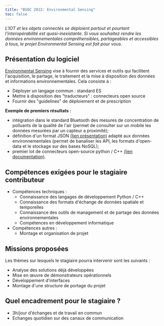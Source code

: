 ```yaml
---
title: "BSOC 2022: Environmental Sensing"
toc: false
---
```


*L'IOT et les objets connectés se déploient partout et pourtant l'interopérabilité est quasi-inexistante. Si vous souhaitez rendre les données environnementales compréhensibles, partageables et accessibles à tous, le projet Environmental Sensing est fait pour vous.*

## Présentation du logiciel

[Environmental Sensing](https://github.com/loco-philippe/Environnemental-Sensing/blob/main/documentation/ES%20-%20Standard.pdf) vise à fournir des services et outils qui facilitent l'acquisition, le partage, le traitement et la mise à disposition des données et informations environnementales. Cela consiste à : 
- Déployer un langage commun : standard ES
- Mettre à disposition des "traducteurs" : connecteurs open source
- Fournir des "guidelines" de déploiement et de prescription

**Exemple de premiers résultats :**
- intégration dans le standard Bluetooth des mesures de concentration de polluants de la qualité de l'air (permet de consulter sur un mobile les données mesurées par un capteur a proximité);
- définition d'un format JSON [(lien présentation)](https://github.com/loco-philippe/Environnemental-Sensing/blob/main/documentation/ObsJSON%20-%20Standard.pdf) adapté aux données environnementales (permet de banaliser les API, les formats d'open-data et le stockage sur des bases NoSQL);
- premier lot de connecteurs open-source python / C++ [(lien documentation)](https://loco-philippe.github.io/ES.html).

## Compétences exigées pour le stagiaire contributeur

- Compétences techniques :
  - Connaissance des langages de développement Python / C++
  - Connaissance des formats d'échange de données spatiale et temporelles
  - Connaissance des outils de management et de partage des données environnementales
  - Compétences en développement informatique
- Compétences autres :
  - Montage et organisation de projet

## Missions proposées

Les thèmes sur lesquels le stagiaire pourra intervenir sont les suivants :

- Analyse des solutions déjà développées 
- Mise en œuvre de démonstrateurs opérationnels
- Développement d'interfaces
- Montage d'une structure de portage du projet

## Quel encadrement pour le stagiaire ?

- 3h/jour d'échanges et de travail en commun
- Echanges quotidien sur des canaux de communication
